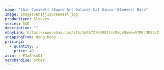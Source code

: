 ```yaml
---
name: "[Air Comiket] [Sword Art Online] Cat Sinon [Sleeves] Rare"
image: images/en1jj1sucaeoeal.jpg
producttype: Sleeves
series: SAO
description: ""
ebayLink: https://www.ebay.com/itm/164672784983?ssPageName=STRK:MESELX:IT&_trksid=p3984.m1555.l2649
shippingFrom: Hong Kong
pricings:
  - quantity: 1
    price: 49
asin: s-PIaAhxmOI
merchandise: other
---
```


